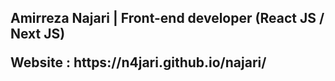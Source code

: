<html>
  <body>
    <h2 Hey there 👋</h2>
    <b>
        Amirreza Najari | Front-end developer (React JS / Next JS)
    </b>
    <p>Website : https://n4jari.github.io/najari/</p>
  </body>
</html>

